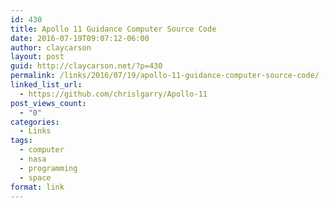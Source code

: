 ```yaml
---
id: 430
title: Apollo 11 Guidance Computer Source Code
date: 2016-07-19T09:07:12-06:00
author: claycarson
layout: post
guid: http://claycarson.net/?p=430
permalink: /links/2016/07/19/apollo-11-guidance-computer-source-code/
linked_list_url:
  - https://github.com/chrislgarry/Apollo-11
post_views_count:
  - "0"
categories:
  - Links
tags:
  - computer
  - nasa
  - programming
  - space
format: link
---
```

